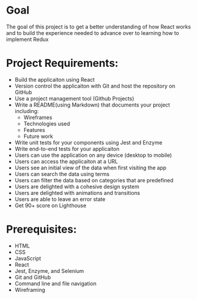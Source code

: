 # Goal
The goal of this project is to get a better understanding of how React works and to build the experience needed to advance over to learning how to implement Redux

# Project Requirements:
* Build the applicaiton using React
* Version control the applicaiton with Git and host the repository on GitHub
* Use a project management tool (Github Projects)
* Write a README(using Markdown) that documents your project including:
    * Wireframes
    * Technologies used
    * Features
    * Future work
* Write unit tests for your components using Jest and Enzyme
* Write end-to-end tests for your applicaiton
* Users can use the application on any device (desktop to mobile)
* Users can access the applicaiton at a URL
* Users see an initial view of the data when first visiting the app
* Users can search the data using terms
* Users can filter the data based on categories that are predefined
* Users are delighted with a cohesive design system
* Users are delighted with animations and transitions
* Users are able to leave an error state
* Get 90+ score on Lighthouse

# Prerequisites:
* HTML
* CSS
* JavaScript
* React
* Jest, Enzyme, and Selenium
* Git and GitHub
* Command line and file navigation
* Wireframing